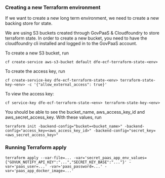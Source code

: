 ### Creating a new Terraform environment
If we want to create a new long term environment, we need to create a new backing store for state.

We are using S3 buckets created through GovPaaS & Cloudfoundry to store terraform state.
In order to create a new bucket, you need to have the cloudfoundry cli installed and logged in to the GovPaaS account.

To create a new S3 bucket, run

```cf create-service aws-s3-bucket default dfe-ecf-terraform-state-<env>```

To create the access key, run

```cf create-service-key dfe-ecf-terraform-state-<env> terraform-state-key-<env> -c '{"allow_external_access": true}'```

To view the access key:

```cf service-key dfe-ecf-terraform-state-<env> terraform-state-key-<env>```

You should be able to see the bucket_name, aws_access_key_id and aws_secret_access_key. With these values, run

```terraform init -backend-config="bucket=<bucket_name>" -backend-config="access_key=<aws_access_key_id>" -backend-config="secret_key=<aws_secret_access_key>"```

### Running Terraform apply
```terraform apply --var-file=... -var='secret_paas_app_env_values={"GOVUK_NOTIFY_API_KEY":"...","SECRET_KEY_BASE":"..."}' -var='paas_user=...' -var='paas_password=...' -var='paas_app_docker_image=...'```